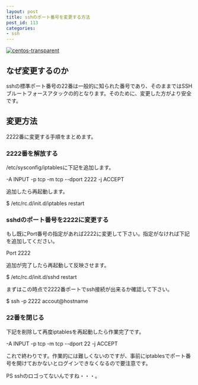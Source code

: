 ```yaml
---
layout: post
title: sshのポート番号を変更する方法
post_id: 113
categories: 
- ssh
---
```


[![centos-transparent](https://hypermkt-blog.lolipop.io/wp-content/uploads/2014/01/centos-transparent-300x114.png)](https://hypermkt-blog.lolipop.io/wp-content/uploads/2014/01/centos-transparent-e1389189582292.png)


## なぜ変更するのか


sshの標準ポート番号の22番は一般的に知られた番号であり、そのままではSSHブルートフォースアタックの的となります。そのために、変更した方がより安全です。


## 変更方法


2222番に変更する手順をまとめます。


### 2222番を解放する


/etc/sysconfig/iptablesに下記を追加します。


-A INPUT -p tcp -m tcp  --dport 2222 -j ACCEPT

追加したら再起動します。


$ /etc/rc.d/init.d/iptables restart


### sshdのポート番号を2222に変更する


もし既にPort番号の指定があれば2222に変更して下さい。指定がなければ下記を追加してください。


Port 2222

追加が完了したら再起動して反映させます。


$ /etc/rc.d/init.d/sshd restart

まずはこの時点で2222番ポートでssh接続が出来るか確認して下さい。


$ ssh -p 2222 accout@hostname


### 22番を閉じる


下記を削除して再度iptablesを再起動したら作業完了です。


-A INPUT -p tcp -m tcp  --dport 22 -j ACCEPT

これで終わりです。作業的には難しくないのですが、事前にiptablesでポート番号を開けておかないとログインできなくなるので要注意です。

PS
sshのロゴってないんですね・・・。